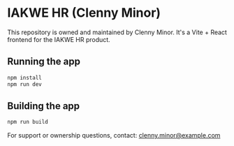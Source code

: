 # IAKWE HR (Clenny Minor)

This repository is owned and maintained by Clenny Minor. It's a Vite + React frontend for the IAKWE HR product.

## Running the app

```bash
npm install
npm run dev
```

## Building the app

```bash
npm run build
```

For support or ownership questions, contact: clenny.minor@example.com
